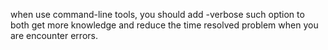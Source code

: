 when use command-line tools, you should add -verbose such option to both get more knowledge and reduce the time resolved problem when you are encounter errors.
